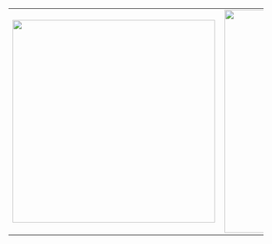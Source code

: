 <center>
<table>
  <tr>
      <td><img width="400px" align="left" src="https://github-readme-stats.vercel.app/api/top-langs/?username=bruini&hide=html&layout=compact&theme=vue-dark" /></td>
      <td><img width="440px" align="left" src="https://github-readme-stats.vercel.app/api?username=bruini&theme=vue-dark&show_icons=true" /></td>
  </tr>  
</table>
</center>
